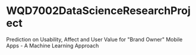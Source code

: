 # WQD7002DataScienceResearchProject
Prediction on Usability, Affect and User Value for "Brand Owner" Mobile Apps - A Machine Learning Approach
